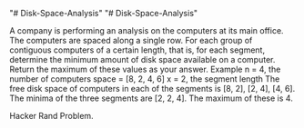 "# Disk-Space-Analysis" 
"# Disk-Space-Analysis" 

A company is performing an analysis on the computers at its main office. The computers are spaced along a single row. For each group of contiguous computers of a certain length, that is, for each segment, determine the minimum amount of disk space available on a computer. Return the maximum of these values as your answer. Example n = 4, the number of computers space = [8, 2, 4, 6] x = 2, the segment length The free disk space of computers in each of the segments is [8, 2], [2, 4], [4, 6]. The minima of the three segments are [2, 2, 4]. The maximum of these is 4.

Hacker Rand Problem.

